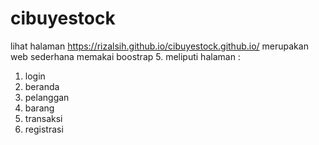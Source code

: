 # cibuyestock
lihat halaman https://rizalsih.github.io/cibuyestock.github.io/
merupakan web sederhana memakai boostrap 5. meliputi halaman :
1. login
2. beranda
3. pelanggan
4. barang
5. transaksi
6. registrasi
